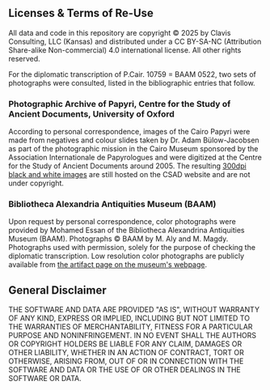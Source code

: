 ## Licenses & Terms of Re-Use

All data and code in this repository are copyright © 2025 by Clavis Consulting, LLC (Kansas) and distributed under a CC BY-SA-NC (Attribution Share-alike Non-commercial) 4.0 international license. All other rights reserved. 

For the diplomatic transcription of P.Cair. 10759 = BAAM 0522, two sets of photographs were consulted, listed in the bibliographic entries that follow.

<h3>Photographic Archive of Papyri, Centre for the Study of Ancient Documents, University of Oxford</h3>

According to personal correspondence, images of the Cairo Papyri were made from negatives and colour slides taken by Dr. Adam Bülow-Jacobsen as part of the photographic mission in the Cairo Museum sponsored by the Association Internationale de Papyrologues and were digitized at the Centre for the Study of Ancient Documents around 2005. The resulting [300dpi black and white images](http://ipap.csad.ox.ac.uk/GP/GP.html) are still hosted on the CSAD website and are not under copyright.

<h3>Bibliotheca Alexandria Antiquities Museum (BAAM)</h3>

Upon request by personal correspondence, color photographs were provided by Mohamed Essan of the Bibliotheca Alexandrina Antiquities Museum (BAAM). Photographs © BAAM by M. Aly and M. Magdy. Photographs used with permission, solely for the purpose of checking the diplomatic transcription. Low resolution color photographs are publicly available from [the artifact page on the museum's webpage](https://antiquities.bibalex.org/Collection/Detail.aspx?lang=en&amp;a=522).

## General Disclaimer

THE SOFTWARE AND DATA ARE PROVIDED "AS IS", WITHOUT WARRANTY OF ANY KIND, EXPRESS OR IMPLIED, INCLUDING BUT NOT LIMITED TO THE WARRANTIES OF MERCHANTABILITY, FITNESS FOR A PARTICULAR PURPOSE AND NONINFRINGEMENT. IN NO EVENT SHALL THE AUTHORS OR COPYRIGHT HOLDERS BE LIABLE FOR ANY CLAIM, DAMAGES OR OTHER LIABILITY, WHETHER IN AN ACTION OF CONTRACT, TORT OR OTHERWISE, ARISING FROM, OUT OF OR IN CONNECTION WITH THE SOFTWARE AND DATA OR THE USE OF OR OTHER DEALINGS IN THE SOFTWARE OR DATA.
